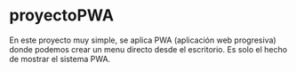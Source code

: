 # proyectoPWA
En este proyecto muy simple, se aplica PWA (aplicación web progresiva) donde podemos crear un menu directo desde el escritorio.
Es solo el hecho de mostrar el sistema PWA.

